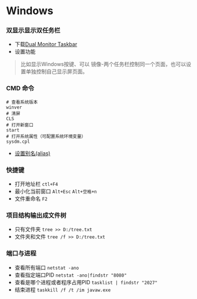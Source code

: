# Windows

### 双显示显示双任务栏
- 下载[Dual Monitor Taskbar ](http://www.dijiu.com/soft/114481.htm#fileurl)
- 设置功能
> 比如显示Windows按键、可以 镜像-两个任务栏控制同一个页面，也可以设置单独控制自己显示屏页面。

### CMD 命令
```shell
# 查看系统版本
winver
# 清屏
CLS
# 打开新窗口
start
# 打开系统属性（可配置系统环境变量）
sysdm.cpl
```
- [设置别名(alias)](https://www.pianshen.com/article/902432495/)

### 快捷键
- 打开地址栏 `ctl+F4`
- 最小化当前窗口 `Alt+Esc` `Alt+空格+n`
- 文件重命名 `F2`

### 项目结构输出成文件树
- 只有文件夹 `tree >> D:/tree.txt`
- 文件夹和文件 `tree /f >> D:/tree.txt`

### 端口与进程
- 查看所有端口 `netstat -ano`
- 查看指定端口PID `netstat -ano|findstr "8080"`
- 查看是哪个进程或者程序占用PID `tasklist | findstr "2027"`
- 结束进程 `taskkill /f /t /im javaw.exe`